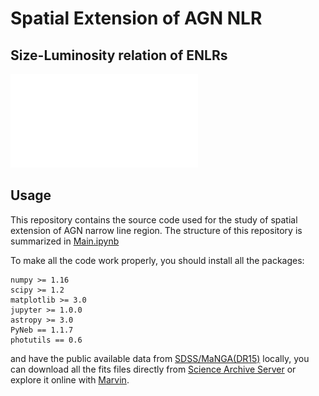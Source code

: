 # Spatial Extension of AGN NLR

## Size-Luminosity relation of ENLRs
![R-L relation](/results/all_fitting.pdf)

## Usage
This repository contains the source code used for the study of spatial extension of AGN narrow line region. The structure of this repository is summarized in [Main.ipynb](Main.ipynb)

To make all the code work properly, you should install all the packages:

```text
numpy >= 1.16
scipy >= 1.2
matplotlib >= 3.0
jupyter >= 1.0.0
astropy >= 3.0
PyNeb == 1.1.7
photutils == 0.6
```

and have the public available data from [SDSS/MaNGA(DR15)](https://www.sdss.org/dr15/) locally, you can download all the fits files directly from [Science Archive Server](https://www.sdss.org/dr15/manga/spectro/) or explore it online with [Marvin](https://dr15.sdss.org/marvin/).
